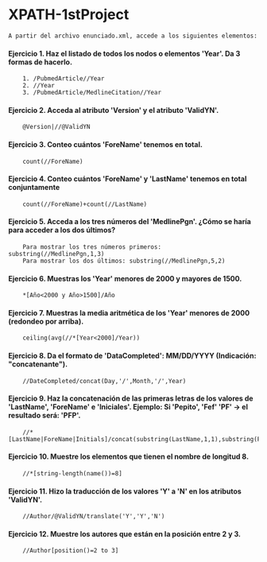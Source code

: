# XPATH-1stProject
    A partir del archivo enunciado.xml, accede a los siguientes elementos:
    
####  Ejercicio 1. Haz el listado de todos los nodos o elementos 'Year'. Da 3 formas de hacerlo.
        1. /PubmedArticle//Year
        2. //Year
        3. /PubmedArticle/MedlineCitation//Year

####  Ejercicio 2. Acceda al atributo 'Version' y el atributo 'ValidYN'.
        @Version|//@ValidYN
        
####  Ejercicio 3.  Conteo cuántos 'ForeName' tenemos en total.
        count(//ForeName)

####  Ejercicio 4.  Conteo cuántos 'ForeName' y 'LastName' tenemos en total conjuntamente
        count(//ForeName)+count(//LastName)

####  Ejercicio 5. Acceda a los tres números del 'MedlinePgn'. ¿Cómo se haría para acceder a los dos últimos?
        Para mostrar los tres números primeros: substring(//MedlinePgn,1,3)
        Para mostrar los dos últimos: substring(//MedlinePgn,5,2)

####  Ejercicio 6. Muestras los 'Year' menores de 2000 y mayores de 1500.
        *[Año<2000 y Año>1500]/Año

####  Ejercicio 7. Muestras la media aritmética de los 'Year' menores de 2000 (redondeo por arriba). 
        ceiling(avg(//*[Year<2000]/Year))

####  Ejercicio 8. Da el formato de 'DataCompleted': MM/DD/YYYY (Indicación: "concatenante").
        //DateCompleted/concat(Day,'/',Month,'/',Year)

####  Ejercicio 9. Haz la concatenación de las primeras letras de los valores de 'LastName', 'ForeName' e 'Iniciales'. Ejemplo: Si 'Pepito', 'Fef' 'PF' → el resultado será: 'PFP'.
        //*[LastName|ForeName|Initials]/concat(substring(LastName,1,1),substring(ForeName,1,1),substring(Initials,1,1))

####  Ejercicio 10. Muestre los elementos que tienen el nombre de longitud 8.
        //*[string-length(name())=8]

####  Ejercicio 11. Hizo la traducción de los valores 'Y' a 'N' en los atributos 'ValidYN'.
        //Author/@ValidYN/translate('Y','Y','N')

####  Ejercicio 12. Muestre los autores que están en la posición entre 2 y 3.
        //Author[position()=2 to 3]
